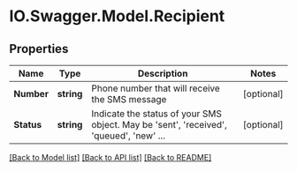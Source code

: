 # IO.Swagger.Model.Recipient
## Properties

Name | Type | Description | Notes
------------ | ------------- | ------------- | -------------
**Number** | **string** | Phone number that will receive the SMS message | [optional] 
**Status** | **string** | Indicate the status of your SMS object. May be &#39;sent&#39;, &#39;received&#39;, &#39;queued&#39;, &#39;new&#39; ... | [optional] 

[[Back to Model list]](../README.md#documentation-for-models) [[Back to API list]](../README.md#documentation-for-api-endpoints) [[Back to README]](../README.md)

